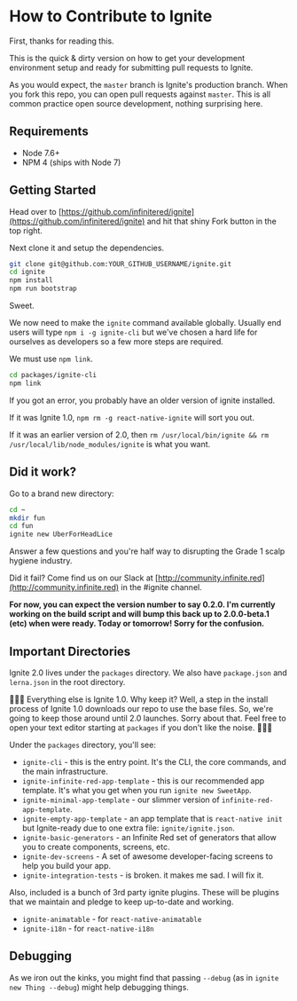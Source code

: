 # How to Contribute to Ignite

First, thanks for reading this.

This is the quick & dirty version on how to get your development environment setup and ready for submitting pull requests to Ignite.

As you would expect, the `master` branch is Ignite's production branch. When you fork this repo, you can open pull requests against `master`. This is all common practice open source development, nothing surprising here.

## Requirements

* Node 7.6+
* NPM 4 (ships with Node 7)

## Getting Started

Head over to [https://github.com/infinitered/ignite](https://github.com/infinitered/ignite) and hit that shiny Fork button in the top right.

Next clone it and setup the dependencies.

```sh
git clone git@github.com:YOUR_GITHUB_USERNAME/ignite.git
cd ignite
npm install
npm run bootstrap
```

Sweet.

We now need to make the `ignite` command available globally. Usually end users will type `npm i -g ignite-cli` but we've chosen a hard life for ourselves as developers so a few more steps are required.

We must use `npm link`.

```sh
cd packages/ignite-cli
npm link
```

If you got an error, you probably have an older version of ignite installed.

If it was Ignite 1.0, `npm rm -g react-native-ignite` will sort you out.

If it was an earlier version of 2.0, then `rm /usr/local/bin/ignite && rm /usr/local/lib/node_modules/ignite` is what you want.

## Did it work?

Go to a brand new directory:

```sh
cd ~
mkdir fun
cd fun
ignite new UberForHeadLice
```

Answer a few questions and you're half way to disrupting the Grade 1 scalp hygiene industry.

Did it fail?  Come find us on our Slack at [http://community.infinite.red](http://community.infinite.red) in the #ignite channel.

<strong>For now, you can expect the version number to say 0.2.0.  I'm currently working on the build script and will bump this back up to 2.0.0-beta.1 (etc) when were ready. Today or tomorrow!  Sorry for the confusion.</strong>


## Important Directories

Ignite 2.0 lives under the `packages` directory.  We also have `package.json` and `lerna.json` in the root directory.

:rotating_light::rotating_light::rotating_light: Everything else is Ignite 1.0.  Why keep it?  Well, a step in the install process of Ignite 1.0 downloads our repo to use the base files.  So, we're going to keep those around until 2.0 launches.  Sorry about that.  Feel free to open your text editor starting at `packages` if you don't like the noise. :rotating_light::rotating_light::rotating_light:

Under the `packages` directory, you'll see:

* `ignite-cli` - this is the entry point.  It's the CLI, the core commands, and the main infrastructure.
* `ignite-infinite-red-app-template` - this is our recommended app template. It's what you get when you run `ignite new SweetApp`.
* `ignite-minimal-app-template` - our slimmer version of `infinite-red-app-template`.
* `ignite-empty-app-template` - an app template that is `react-native init` but Ignite-ready due to one extra file: `ignite/ignite.json`.
* `ignite-basic-generators` - an Infinite Red set of generators that allow you to create components, screens, etc.
* `ignite-dev-screens` - A set of awesome developer-facing screens to help you build your app.
* `ignite-integration-tests` - is broken.  it makes me sad.  I will fix it.

Also, included is a bunch of 3rd party ignite plugins.  These will be plugins that we maintain and pledge to keep up-to-date and working.

* `ignite-animatable` - for `react-native-animatable`
* `ignite-i18n` - for `react-native-i18n`

## Debugging

As we iron out the kinks, you might find that passing `--debug` (as in `ignite new Thing --debug`) might help debugging things.

